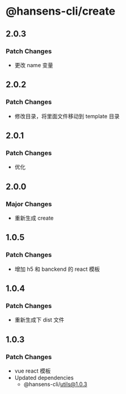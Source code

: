 # @hansens-cli/create

## 2.0.3

### Patch Changes

- 更改 name 变量

## 2.0.2

### Patch Changes

- 修改目录，将里面文件移动到 template 目录

## 2.0.1

### Patch Changes

- 优化

## 2.0.0

### Major Changes

- 重新生成 create

## 1.0.5

### Patch Changes

- 增加 h5 和 banckend 的 react 模板

## 1.0.4

### Patch Changes

- 重新生成下 dist 文件

## 1.0.3

### Patch Changes

- vue react 模板
- Updated dependencies
  - @hansens-cli/utils@1.0.3
